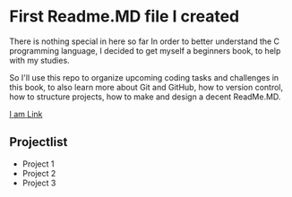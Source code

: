 # First Readme.MD file I created

There is nothing special in here so far
In order to better understand the C programming language, I decided to get myself a beginners book, to help with my studies.

So I'll use this repo to organize upcoming coding tasks and challenges in this book, to also learn more about Git and GitHub, how to version control, how to structure projects, how to make and design a decent ReadMe.MD.

[I am Link](youtube.de)

## Projectlist
* Project 1
* Project 2
* Project 3